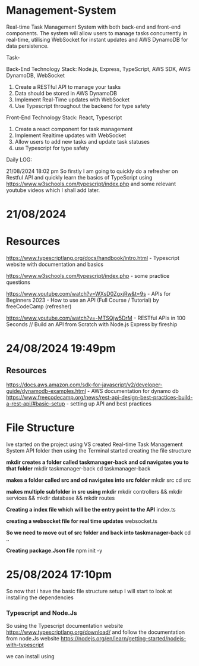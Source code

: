 # Management-System
Real-time Task Management System with both back-end and front-end components. The system will allow users to manage tasks concurrently in real-time, utilising WebSocket for instant updates and AWS DynamoDB for data persistence.

Task-

Back-End
Technology Stack: Node.js, Express, TypeScript, AWS SDK, AWS DynamoDB,
WebSocket
1. Create a RESTful API to manage your tasks
2. Data should be stored in AWS DynamoDB
3. Implement Real-Time updates with WebSocket
4. Use Typescript throughout the backend for type safety

Front-End
Technology Stack: React, Typescript
1. Create a react component for task management
2. Implement Realtime updates with WebSocket
3. Allow users to add new tasks and update task statuses
4. use Typescript for type safety

Daily LOG:

21/08/2024 18:02 pm
So firstly I am going to quickly do a refresher on Restful API and quickly learn the basics of TypeScript using https://www.w3schools.com/typescript/index.php and some relevant youtube videos which I shall add later.

# 21/08/2024

# Resources
https://www.typescriptlang.org/docs/handbook/intro.html - Typescript website with documentation and basics

https://www.w3schools.com/typescript/index.php - some practice questions

https://www.youtube.com/watch?v=WXsD0ZgxjRw&t=9s - APIs for Beginners 2023 - How to use an API (Full Course / Tutorial) by freeCodeCamp (refresher)

https://www.youtube.com/watch?v=-MTSQjw5DrM -  RESTful APIs in 100 Seconds // Build an API from Scratch with Node.js Express by fireship 

# 24/08/2024 19:49pm 
## Resources
https://docs.aws.amazon.com/sdk-for-javascript/v2/developer-guide/dynamodb-examples.html - AWS documentation for dynamo db
https://www.freecodecamp.org/news/rest-api-design-best-practices-build-a-rest-api/#basic-setup - setting up API and best practices

# File Structure
Ive started on the project using VS
created Real-time Task Management System API folder
then using the Terminal started creating the file structure

**mkdir creates a folder called taskmanager-back and cd navigates you to that folder**
mkdir taskmanager-back
cd taskmanager-back

**makes a folder called src and cd navigates into src folder**
mkdir src
cd src

**makes multiple subfolder in src using mkdir**
mkdir controllers && mkdir services && mkdir database && mkdir routes

**Creating a index file which will be the entry point to the API**
index.ts

**creating a websocket file for real time updates**
websocket.ts

**So we need to move out of src folder and back into taskmanager-back**
cd ..

**Creating package.Json file**
npm init -y

# 25/08/2024 17:10pm 
So now that i have the basic file structure setup I will start to look at installing the dependencies
### Typescript and Node.Js
So using the Typescript documentation website https://www.typescriptlang.org/download/ and follow the documentation from node.Js website https://nodejs.org/en/learn/getting-started/nodejs-with-typescript

we can install using 
